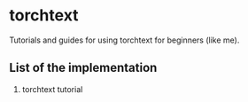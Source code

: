 # torchtext

Tutorials and guides for using torchtext for beginners (like me).

## List of the implementation

1. torchtext tutorial
